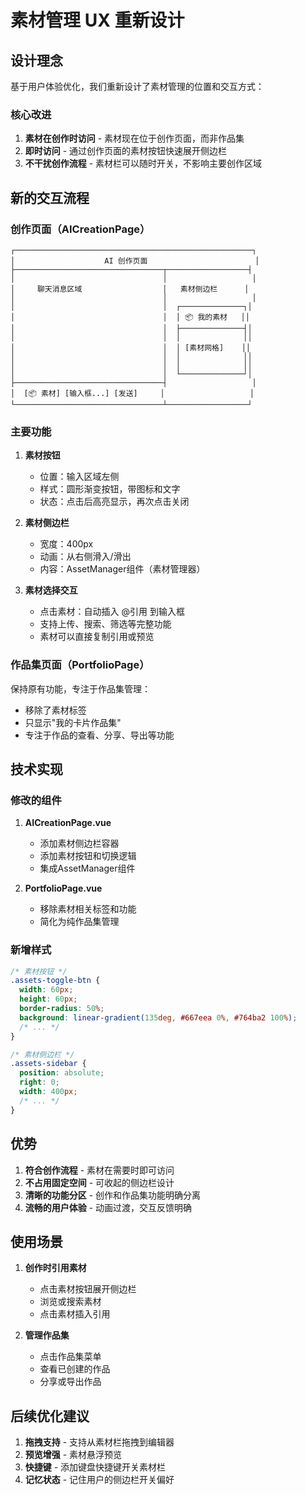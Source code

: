 # 素材管理 UX 重新设计

## 设计理念

基于用户体验优化，我们重新设计了素材管理的位置和交互方式：

### 核心改进

1. **素材在创作时访问** - 素材现在位于创作页面，而非作品集
2. **即时访问** - 通过创作页面的素材按钮快速展开侧边栏
3. **不干扰创作流程** - 素材栏可以随时开关，不影响主要创作区域

## 新的交互流程

### 创作页面（AICreationPage）

```
┌─────────────────────────────────────────────────────┐
│                    AI 创作页面                        │
├─────────────────────────────────┬──────────────────┤
│                                 │                   │
│     聊天消息区域                  │   素材侧边栏      │
│                                 │                   │
│                                 │  ┌──────────────┐│
│                                 │  │ 📦 我的素材   ││
│                                 │  ├──────────────┤│
│                                 │  │              ││
│                                 │  │ [素材网格]    ││
│                                 │  │              ││
│                                 │  │              ││
│                                 │  └──────────────┘│
├─────────────────────────────────┤                   │
│  [📦 素材] [输入框...] [发送]     │                   │
└─────────────────────────────────┴──────────────────┘
```

### 主要功能

1. **素材按钮**
   - 位置：输入区域左侧
   - 样式：圆形渐变按钮，带图标和文字
   - 状态：点击后高亮显示，再次点击关闭

2. **素材侧边栏**
   - 宽度：400px
   - 动画：从右侧滑入/滑出
   - 内容：AssetManager组件（素材管理器）

3. **素材选择交互**
   - 点击素材：自动插入 @引用 到输入框
   - 支持上传、搜索、筛选等完整功能
   - 素材可以直接复制引用或预览

### 作品集页面（PortfolioPage）

保持原有功能，专注于作品集管理：
- 移除了素材标签
- 只显示"我的卡片作品集"
- 专注于作品的查看、分享、导出等功能

## 技术实现

### 修改的组件

1. **AICreationPage.vue**
   - 添加素材侧边栏容器
   - 添加素材按钮和切换逻辑
   - 集成AssetManager组件

2. **PortfolioPage.vue**
   - 移除素材相关标签和功能
   - 简化为纯作品集管理

### 新增样式

```css
/* 素材按钮 */
.assets-toggle-btn {
  width: 60px;
  height: 60px;
  border-radius: 50%;
  background: linear-gradient(135deg, #667eea 0%, #764ba2 100%);
  /* ... */
}

/* 素材侧边栏 */
.assets-sidebar {
  position: absolute;
  right: 0;
  width: 400px;
  /* ... */
}
```

## 优势

1. **符合创作流程** - 素材在需要时即可访问
2. **不占用固定空间** - 可收起的侧边栏设计
3. **清晰的功能分区** - 创作和作品集功能明确分离
4. **流畅的用户体验** - 动画过渡，交互反馈明确

## 使用场景

1. **创作时引用素材**
   - 点击素材按钮展开侧边栏
   - 浏览或搜索素材
   - 点击素材插入引用

2. **管理作品集**
   - 点击作品集菜单
   - 查看已创建的作品
   - 分享或导出作品

## 后续优化建议

1. **拖拽支持** - 支持从素材栏拖拽到编辑器
2. **预览增强** - 素材悬浮预览
3. **快捷键** - 添加键盘快捷键开关素材栏
4. **记忆状态** - 记住用户的侧边栏开关偏好
